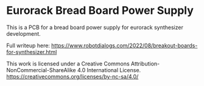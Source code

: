 # Eurorack Bread Board Power Supply

This is a PCB for a bread board power supply for eurorack synthesizer development.

Full writeup here: https://www.robotdialogs.com/2022/08/breakout-boards-for-synthesizer.html

This work is licensed under a Creative Commons Attribution-NonCommercial-ShareAlike 4.0 International License. https://creativecommons.org/licenses/by-nc-sa/4.0/